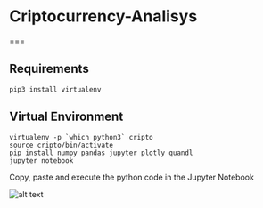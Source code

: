 # Criptocurrency-Analisys
===

Requirements
---
```
pip3 install virtualenv
```
Virtual Environment
---
```
virtualenv -p `which python3` cripto
source cripto/bin/activate
pip install numpy pandas jupyter plotly quandl
jupyter notebook
```
Copy, paste and execute the python code in the Jupyter Notebook

![alt text](https://user-images.githubusercontent.com/15635380/34075100-418dd7ba-e2b4-11e7-93f2-4c2304e8b7ea.png)
